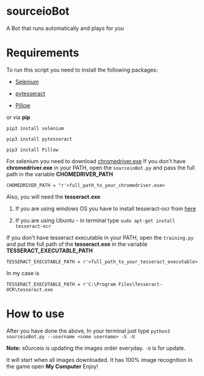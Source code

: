 # sourceioBot
A Βot that runs automatically and plays for you

# Requirements

To run this script you need to install the following packages:

- [Selenium](https://selenium-python.readthedocs.io/)

- [pytesseract](https://pypi.org/project/pytesseract/)

- [Pillow](https://pillow.readthedocs.io/en/stable/installation.html)

or via **pip**

```pip3 install selenium```

```pip3 install pytesseract```

```pip3 install Pillow```

For selenium you need to download [chromedriver.exe](https://chromedriver.chromium.org/)
If you don't have **chromedriver.exe** in your PATH, open the ```sourceioBot.py``` and pass the full path in the variable **CHOMEDRIVER_PATH** 

```CHOMEDRIVER_PATH = "r'<full_path_to_your_chromedriver.exe>```

Also, you will need the **tesseract.exe**

1. If you are using windows OS you have to install tesseract-ocr from [here](https://github.com/UB-Mannheim/tesseract/wiki)

2. If you are using Ubuntu - in terminal type ```sudo apt-get install tesseract-ocr```

If you don't have tesseract executable in your PATH, open the ```training.py``` and put the full path of the **tesseract.exe** in the variable **TESSERACT_EXECUTABLE_PATH**  

```TESSERACT_EXECUTABLE_PATH = r'<full_path_to_your_tesseract_executable>``` 

In my case is 

```TESSERACT_EXECUTABLE_PATH = r'C:\Program Files\Tesseract-OCR\tesseract.exe```


# How to use

After you have done the above, 
In your terminal just type ```python3 sourceioBot.py --username <some username> -S -U``` 

**Note:** s0urceio is updating the images order everyday. `-U` is for update.

It will start when all images downloaded.
It has 100% image recognition
In the game open **My Computer**
Enjoy!


